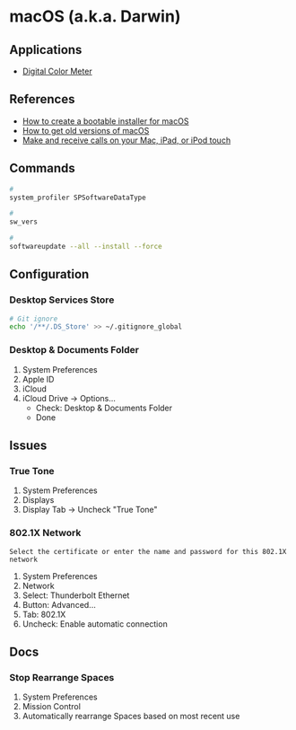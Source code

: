 # macOS (a.k.a. Darwin)

<!--
https://matthewhoelter.com/2019/06/03/flush-and-reset-dns-cache-on-macos.html

sudo spctl --master-disable

https://support.apple.com/en-us/HT212551
https://support.apple.com/en-us/HT211238

Macintosh SSD
-->

## Applications

- [Digital Color Meter](https://support.apple.com/guide/digital-color-meter/welcome/mac)

## References

- [How to create a bootable installer for macOS](https://support.apple.com/en-us/HT201372)
- [How to get old versions of macOS](https://support.apple.com/en-us/HT211683)
- [Make and receive calls on your Mac, iPad, or iPod touch](https://support.apple.com/en-us/HT209456)

<!--
https://eshop.macsales.com/guides/Mac_OS_X_Compatibility
-->

## Commands

```sh
#
system_profiler SPSoftwareDataType

#
sw_vers

#
softwareupdate --all --install --force
```

## Configuration

### Desktop Services Store

```sh
# Git ignore
echo '/**/.DS_Store' >> ~/.gitignore_global
```

### Desktop & Documents Folder

1. System Preferences
2. Apple ID
3. iCloud
4. iCloud Drive -> Options...
   - Check: Desktop & Documents Folder
   - Done

## Issues

<!-- ###

```log
The operation can’t be completed because some items had to be skipped. For each item, choose File > Get Info, make sure “Locked” is deselected, and then check the Sharing & Permissions section. When you are sure the items are unlocked and not designated as Read Only or No Access, try again.
```

TODO -->

<!-- ###

```log
The operation can’t be completed because the item “[name]” is in use.
```

TODO -->

### True Tone

1. System Preferences
2. Displays
3. Display Tab -> Uncheck "True Tone"

### 802.1X Network

```log
Select the certificate or enter the name and password for this 802.1X network
```

1. System Preferences
2. Network
3. Select: Thunderbolt Ethernet
4. Button: Advanced...
5. Tab: 802.1X
6. Uncheck: Enable automatic connection

## Docs

### Stop Rearrange Spaces

1. System Preferences
2. Mission Control
3. Automatically rearrange Spaces based on most recent use
